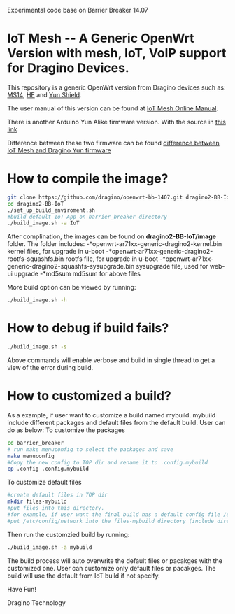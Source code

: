 Experimental code base on Barrier Breaker 14.07

IoT Mesh -- A Generic OpenWrt Version with mesh, IoT, VoIP support for Dragino Devices. 
===============
This repository is a generic OpenWrt version from Dragino devices such as:
[MS14](http://www.dragino.com/products/mother-board.html), [HE](http://www.dragino.com/products/linux-module/item/87-he.html) and [Yun Shield](http://www.dragino.com/products/yunshield.html).

The user manual of this version can be found at [IoT Mesh Online Manual](http://wiki.dragino.com/index.php?title=IoT_Mesh_Firmware_User_Manual).

There is another Arduino Yun Alike firmware version. With the source in [this link](https://github.com/dragino/openwrt-yun)

Difference between these two firmware can be found [difference between IoT Mesh and Dragino Yun firmware](http://wiki.dragino.com/index.php?title=Firmware_and_Source_Code)

How to compile the image?
===============
``` bash
git clone https://github.com/dragino/openwrt-bb-1407.git dragino2-BB-IoT
cd dragino2-BB-IoT
./set_up_build_enviroment.sh
#build default IoT App on barrier_breaker directory
./build_image.sh -a IoT
```

After complination, the images can be found on **dragino2-BB-IoT/image** folder. The folder includes:
-*openwrt-ar71xx-generic-dragino2-kernel.bin  kernel files, for upgrade in u-boot
-*openwrt-ar71xx-generic-dragino2-rootfs-squashfs.bin    rootfs file, for upgrade in u-boot
-*openwrt-ar71xx-generic-dragino2-squashfs-sysupgrade.bin   sysupgrade file, used for web-ui upgrade
-*md5sum  md5sum for above files


More build option can be viewed by running:
``` bash
./build_image.sh -h
```

How to debug if build fails?
===============
``` bash
./build_image.sh -s
```
Above commands will enable verbose and build in single thread to get a view of the error during build. 


How to customized a build?
===============
As a example, if user want to customize a build named mybuild. mybuild include different packages and default files from the default build. User can do as below:
To customize the packages 
``` bash
cd barrier_breaker
# run make menuconfig to select the packages and save
make menuconfig
#Copy the new config to TOP dir and rename it to .config.mybuild
cp .config .config.mybuild
```
To customize default files
``` bash
#create default files in TOP dir
mkdir files-mybuild
#put files into this directory. 
#for example, if user want the final build has a default config file /etc/config/network. user can 
#put /etc/config/network into the files-mybuild directory (include directory /etc and /etc/config)
```

Then run the customzied build by running:
``` bash
./build_image.sh -a mybuild
```
The build process will auto overwrite the default files or pacakges with the customized one. User can customize only default files or pacakges. The build will use the default from IoT build if not specify. 

Have Fun!

Dragino Technology
